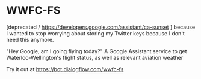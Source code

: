 # WWFC-FS
\[deprecated / https://developers.google.com/assistant/ca-sunset \] because I wanted to stop worrying about storing my Twitter keys because I don't need this anymore.

"Hey Google, am I going flying today?" A Google Assistant service to get Waterloo-Wellington's flight status, as well as relevant aviation weather
 
 Try it out at https://bot.dialogflow.com/wwfc-fs
